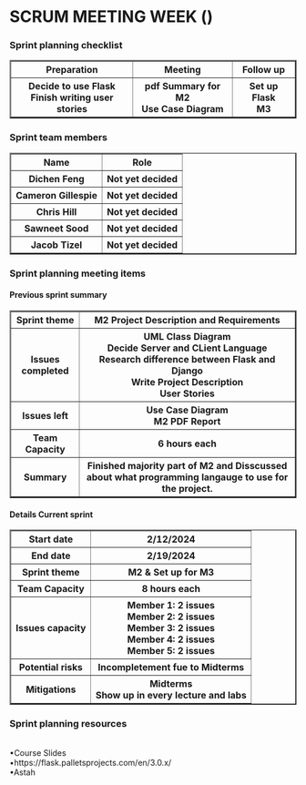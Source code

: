 <h1>SCRUM MEETING WEEK ()</h1>

<h3>  Sprint planning checklist</h3>
<table border = "2">
    <tr>
        <th>Preparation</th>
        <th>Meeting</th>
        <th>Follow up</th>
    <tr>
    <tr >
        <th>Decide to use Flask
        <br>Finish writing user stories
        <br></th>
        <th>pdf Summary for M2
        <br>Use Case Diagram</th>
        <th>Set up Flask
        <br>M3</th>
    </tr>
</table>
<h3>Sprint team members</h3>
<table border = "2">
    <tr>
        <th>Name</th>
        <th>Role</th>
    <tr>
    <tr >
        <th>Dichen Feng</th>
        <th>Not yet decided</th>
    </tr>
    <tr >
        <th>Cameron Gillespie</th>
        <th>Not yet decided</th>
    </tr>
    <tr >
        <th>Chris Hill</th>
        <th>Not yet decided</th>
    </tr>
    <tr >
        <th>Sawneet Sood</th>
        <th>Not yet decided</th>
    </tr>
    <tr>
        <th>Jacob Tizel</th>
        <th>Not yet decided</th>
    </tr>
</table>

<h3>Sprint planning meeting items</h3>

<h4>Previous sprint summary</h4>

<table border = "2">
    <tr>
        <th>Sprint theme</th>
        <th>M2 Project Description and Requirements</th>
    <tr>
    <tr >
        <th>Issues completed</th>
        <th>UML Class Diagram
        <br>Decide Server and CLient Language
        <br>Research difference between Flask and Django
        <br>Write Project Description
        <br>User Stories</th>
    </tr>
    <tr >
        <th>Issues left</th>
        <th>Use Case Diagram
        <br>M2 PDF Report</th>
    </tr>
    <tr >
        <th>Team Capacity</th>
        <th>6 hours each</th>
    </tr>
    <tr >
        <th>Summary</th>
        <th>Finished majority part of M2 and Disscussed about what programming langauge to use for the project. </th>
    </tr>
</table>

<h4>Details Current sprint</h4>

<table border = "2">
    <tr>
        <th>Start date</th>
        <th>2/12/2024</th>  
    <tr>
    <tr >
        <th>End date</th>
        <th>2/19/2024</th>
    </tr>
    <tr >
        <th>Sprint theme</th>
        <th>M2 & Set up for M3</th>
    </tr>
    <tr >
        <th>Team Capacity</th>
        <th>8 hours each</th>
    </tr>
    <tr >
        <th>Issues capacity</th>
        <th>Member 1: 2 issues
            <br>Member 2: 2 issues
            <br>Member 3: 2 issues
            <br>Member 4: 2 issues
            <br>Member 5: 2 issues
        </th>
    </tr>
    <tr >
        <th>Potential risks</th>
        <th>Incompletement fue to Midterms</th>
    </tr>
    <tr >
        <th>Mitigations</th>
        <th>Midterms
        <br>Show up in every lecture and labs</th>
    </tr>
</table>
<h3>Sprint planning resources</h3>
<br>•Course Slides
<br>•https://flask.palletsprojects.com/en/3.0.x/
<br>•Astah